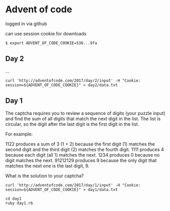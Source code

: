 # Advent of code

logged in via github

can use session cookie for downloads
```
$ export ADVENT_OF_CODE_COOKIE=536...9fa
```

## Day 2

  ...

  ```
  curl 'http://adventofcode.com/2017/day/2/input' -H "Cookie: session=${ADVENT_OF_CODE_COOKIE}" > day2/data.txt
  ```

## Day 1

  The captcha requires you to review a sequence of digits (your puzzle input)
  and find the sum of all digits that match the next digit in the list. The
  list is circular, so the digit after the last digit is the first digit in the
  list.

  For example:

  1122  produces a sum of 3 (1 + 2) because the first digit (1) matches the
        second digit and the third digit (2) matches the fourth digit.
  1111  produces 4 because each digit (all 1) matches the next.
  1234  produces 0 because no digit matches the next.
  91212129 produces 9 because the only digit that matches the next one is the last digit, 9.

  What is the solution to your captcha?

  ```
  curl 'http://adventofcode.com/2017/day/1/input' -H "Cookie: session=${ADVENT_OF_CODE_COOKIE}" > day1/data.txt
  ```

  ```
  cd day1
  ruby day1.rb
  ```

